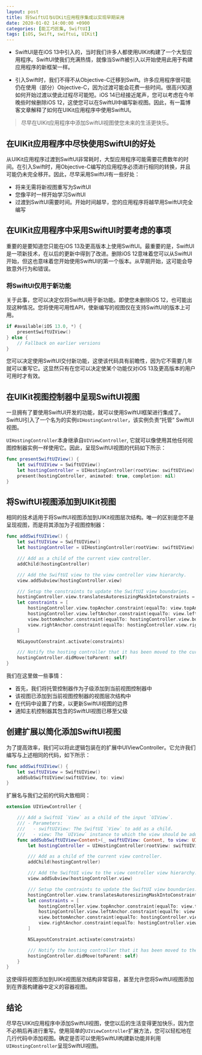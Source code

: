 ```yaml
---
layout: post
title: 将SwiftUI与UIKit应用程序集成以实现早期采用
date: 2020-01-02 14:00:00 +0900
categories: [能工巧匠集, SwiftUI]
tags: [iOS, Swift, swiftui, UIKit]
---
```



- SwiftUI是在iOS 13中引入的，当时我们许多人都使用UIKit构建了一个大型应用程序。SwiftUI使我们充满热情，就像当Swift被引入以开始使用此用于构建应用程序的新框架一样。

- 引入Swift时，我们不得不从Objective-C迁移到Swift。许多应用程序很可能仍在使用（部分）Objective-C，因为过渡可能会花费一些时间。很高兴知道如何开始过渡以使此过程尽可能短。iOS 14已经接近尾声，您可以考虑在今年晚些时候删除iOS 12，这使您可以在SwiftUI中编写新视图。因此，有一篇博客文章解释了如何在UIKit应用程序中使用SwiftUI。

> 尽早在UIKit应用程序中添加SwiftUI视图使您未来的生活更快乐。

## 在UIKit应用程序中尽快使用SwiftUI的好处
从UIKit应用程序过渡到SwiftUI非常耗时，大型应用程序可能需要花费数年的时间。在引入Swift时，用Objective-C编写的应用程序必须进行相同的转换，并且可能仍未完全移开。因此，尽早采用SwiftUI有一些好处：

- 将来无需将新视图重写为SwiftUI
- 您像平时一样开始学习SwiftUI
- 过渡到SwiftUI需要时间。开始时间越早，您的应用程序将越早用SwiftUI完全编写

## 在UIKit应用程序中采用SwiftUI时要考虑的事项
重要的是要知道您只能在iOS 13及更高版本上使用SwiftUI。最重要的是，SwiftUI是一项新技术，在以后的更新中得到了改进。删除iOS 12意味着您可以从SwiftUI开始，但这也意味着您开始使用SwiftUI的第一个版本。从早期开始，这可能会导致意外行为和错误。

### 将SwiftUI仅用于新功能
关于此事，您可以决定仅将SwiftUI用于新功能。即使您未删除iOS 12，也可能出现这种情况。您将使用可用性API，使新编写的视图仅在支持SwiftUI的版本上可用。

```swift
if #available(iOS 13.0, *) {
    presentSwiftUIView()
} else {
    // Fallback on earlier versions
}
```

您可以决定使用SwiftUI交付新功能，这使该代码具有前瞻性，因为它不需要几年就可以重写它。这显然只有在您可以决定使某个功能仅对iOS 13及更高版本的用户可用时才有效。

## 在UIKit视图控制器中呈现SwiftUI视图
一旦拥有了要使用SwiftUI开发的功能，就可以使用SwiftUI框架进行集成了。SwiftUI引入了一个名为的实例`UIHostingController`，该实例负责“托管” SwiftUI视图。

`UIHostingController`本身继承自`UIViewController`, 它就可以像使用其他任何视图控制器实例一样使用它。因此，呈现SwiftUI视图的代码如下所示：

```swift
func presentSwiftUIView() {
    let swiftUIView = SwiftUIView()
    let hostingController = UIHostingController(rootView: swiftUIView)
    present(hostingController, animated: true, completion: nil)
}
```

## 将SwiftUI视图添加到UIKit视图
相同的技术适用于将SwiftUI视图添加到UIKit视图层次结构。唯一的区别是您不是呈现视图，而是将其添加为子视图控制器：

```swift
func addSwiftUIView() {
    let swiftUIView = SwiftUIView()
    let hostingController = UIHostingController(rootView: swiftUIView)

    /// Add as a child of the current view controller.
    addChild(hostingController)

    /// Add the SwiftUI view to the view controller view hierarchy.
    view.addSubview(hostingController.view)

    /// Setup the constraints to update the SwiftUI view boundaries.
    hostingController.view.translatesAutoresizingMaskIntoConstraints = false
    let constraints = [
        hostingController.view.topAnchor.constraint(equalTo: view.topAnchor),
        hostingController.view.leftAnchor.constraint(equalTo: view.leftAnchor),
        view.bottomAnchor.constraint(equalTo: hostingController.view.bottomAnchor),
        view.rightAnchor.constraint(equalTo: hostingController.view.rightAnchor)
    ]

    NSLayoutConstraint.activate(constraints)

    /// Notify the hosting controller that it has been moved to the current view controller.
    hostingController.didMove(toParent: self)
}
```


我们在这里做一些事情：

- 首先，我们将托管控制器作为子级添加到当前视图控制器中
- 该视图已添加到当前视图控制器的视图层次结构中
- 在代码中设置了约束，以更新SwiftUI视图的边界
- 通知主机控制器其包含的SwiftUI视图已移至父级

## 创建扩展以简化添加SwiftUI视图
为了提高效率，我们可以将此逻辑包装在的扩展中UIViewController。它允许我们编写与上述相同的代码，如下所示：

```swift
func addSwiftUIView() {
    let swiftUIView = SwiftUIView()
    addSubSwiftUIView(swiftUIView, to: view)
}
```

扩展名与我们之前的代码大致相同：

```swift
extension UIViewController {

    /// Add a SwiftUI `View` as a child of the input `UIView`.
    /// - Parameters:
    ///   - swiftUIView: The SwiftUI `View` to add as a child.
    ///   - view: The `UIView` instance to which the view should be added.
    func addSubSwiftUIView<Content>(_ swiftUIView: Content, to view: UIView) where Content : View {
        let hostingController = UIHostingController(rootView: swiftUIView)

        /// Add as a child of the current view controller.
        addChild(hostingController)

        /// Add the SwiftUI view to the view controller view hierarchy.
        view.addSubview(hostingController.view)

        /// Setup the contraints to update the SwiftUI view boundaries.
        hostingController.view.translatesAutoresizingMaskIntoConstraints = false
        let constraints = [
            hostingController.view.topAnchor.constraint(equalTo: view.topAnchor),
            hostingController.view.leftAnchor.constraint(equalTo: view.leftAnchor),
            view.bottomAnchor.constraint(equalTo: hostingController.view.bottomAnchor),
            view.rightAnchor.constraint(equalTo: hostingController.view.rightAnchor)
        ]

        NSLayoutConstraint.activate(constraints)

        /// Notify the hosting controller that it has been moved to the current view controller.
        hostingController.didMove(toParent: self)
    }
}
```

这使得将视图添加到UIKit视图层次结构非常容易，甚至允许您将SwiftUI视图添加到在界面构建器中定义的容器视图。

## 结论
尽早在UIKit应用程序中添加SwiftUI视图，使您以后的生活变得更加快乐，因为您不必稍后再进行重写。使用简单的`UIViewController`扩展方法，您可以轻松地在几行代码中添加视图。确定是否可以使用SwiftUI构建新功能并利用`UIHostingController`呈现SwiftUI视图。